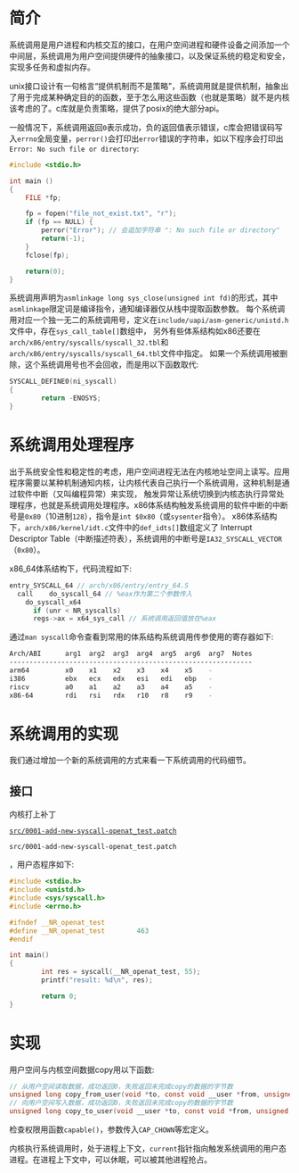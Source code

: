 # 简介

系统调用是用户进程和内核交互的接口，在用户空间进程和硬件设备之间添加一个中间层，系统调用为用户空间提供硬件的抽象接口，以及保证系统的稳定和安全，实现多任务和虚拟内存。

unix接口设计有一句格言“提供机制而不是策略”，系统调用就是提供机制，抽象出了用于完成某种确定目的的函数，至于怎么用这些函数（也就是策略）就不是内核该考虑的了。c库就是负责策略，提供了posix的绝大部分api。

一般情况下，系统调用返回`0`表示成功，负的返回值表示错误，c库会把错误码写入`errno`全局变量，`perror()`会打印出`error`错误的字符串，如以下程序会打印出`Error: No such file or directory`:
```c
#include <stdio.h>

int main ()
{
    FILE *fp;

    fp = fopen("file_not_exist.txt", "r");
    if (fp == NULL) {
        perror("Error"); // 会追加字符串 ": No such file or directory"
        return(-1);
    }
    fclose(fp);

    return(0);
}
```

系统调用声明为`asmlinkage long sys_close(unsigned int fd)`的形式，其中`asmlinkage`限定词是编译指令，通知编译器仅从栈中提取函数参数。
每个系统调用对应一个独一无二的系统调用号，定义在`include/uapi/asm-generic/unistd.h`文件中，存在`sys_call_table[]`数组中，
另外有些体系结构如x86还要在`arch/x86/entry/syscalls/syscall_32.tbl`和`arch/x86/entry/syscalls/syscall_64.tbl`文件中指定。
如果一个系统调用被删除，这个系统调用号也不会回收，而是用以下函数取代:
```c
SYSCALL_DEFINE0(ni_syscall)
{
        return -ENOSYS;
}
```

# 系统调用处理程序

出于系统安全性和稳定性的考虑，用户空间进程无法在内核地址空间上读写。应用程序需要以某种机制通知内核，让内核代表自己执行一个系统调用，这种机制是通过软件中断（又叫编程异常）来实现，
触发异常让系统切换到内核态执行异常处理程序，也就是系统调用处理程序。x86体系结构触发系统调用的软件中断的中断号是`0x80`（10进制`128`），指令是`int $0x80`（或`sysenter`指令）。
x86体系结构下，`arch/x86/kernel/idt.c`文件中的`def_idts[]`数组定义了 Interrupt Descriptor Table（中断描述符表），系统调用的中断号是`IA32_SYSCALL_VECTOR`（`0x80`）。

x86_64体系结构下，代码流程如下:
```c
entry_SYSCALL_64 // arch/x86/entry/entry_64.S
  call    do_syscall_64 // %eax作为第二个参数传入
    do_syscall_x64
      if (unr < NR_syscalls)
      regs->ax = x64_sys_call // 系统调用返回值放在%eax
```

通过`man syscall`命令查看到常用的体系结构系统调用传参使用的寄存器如下:
```sh
Arch/ABI      arg1  arg2  arg3  arg4  arg5  arg6  arg7  Notes
-------------------------------------------------------------
arm64         x0    x1    x2    x3    x4    x5    -
i386          ebx   ecx   edx   esi   edi   ebp   -
riscv         a0    a1    a2    a3    a4    a5    -
x86-64        rdi   rsi   rdx   r10   r8    r9    -
```

# 系统调用的实现

我们通过增加一个新的系统调用的方式来看一下系统调用的代码细节。

## 接口

内核打上补丁
<!-- public begin -->
[`src/0001-add-new-syscall-openat_test.patch`](https://gitee.com/chenxiaosonggitee/blog/blob/master/courses/kernel/src/0001-add-new-syscall-openat_test.patch)
<!-- public end -->
<!-- private begin -->
`src/0001-add-new-syscall-openat_test.patch`
<!-- private end -->
，用户态程序如下:
```c
#include <stdio.h>
#include <unistd.h>
#include <sys/syscall.h>
#include <errno.h>

#ifndef __NR_openat_test
#define __NR_openat_test        463
#endif

int main()
{
        int res = syscall(__NR_openat_test, 55);
        printf("result: %d\n", res);

        return 0;
}
```

# 实现

用户空间与内核空间数据copy用以下函数:
```c
// 从用户空间读取数据，成功返回0，失败返回未完成copy的数据的字节数
unsigned long copy_from_user(void *to, const void __user *from, unsigned long n)
// 向用户空间写入数据，成功返回0，失败返回未完成copy的数据的字节数
unsigned long copy_to_user(void __user *to, const void *from, unsigned long n)
```

检查权限用函数`capable()`，参数传入`CAP_CHOWN`等宏定义。

内核执行系统调用时，处于进程上下文，`current`指针指向触发系统调用的用户态进程。在进程上下文中，可以休眠，可以被其他进程抢占。

